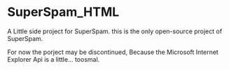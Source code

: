 # SuperSpam_HTML

A Little side project for SuperSpam. this is the only open-source project of SuperSpam.

For now the porject may be discontinued, Because the Microsoft Internet Explorer Api is a little... toosmal.
